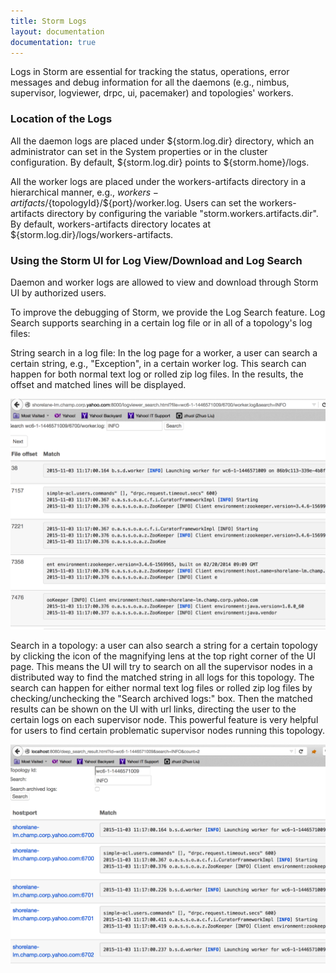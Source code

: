 ```yaml
---
title: Storm Logs
layout: documentation
documentation: true
---
```

Logs in Storm are essential for tracking the status, operations, error messages and debug information for all the 
daemons (e.g., nimbus, supervisor, logviewer, drpc, ui, pacemaker) and topologies' workers.

### Location of the Logs
All the daemon logs are placed under ${storm.log.dir} directory, which an administrator can set in the System properties or
in the cluster configuration. By default, ${storm.log.dir} points to ${storm.home}/logs.

All the worker logs are placed under the workers-artifacts directory in a hierarchical manner, e.g.,
${workers-artifacts}/${topologyId}/${port}/worker.log. Users can set the workers-artifacts directory
by configuring the variable "storm.workers.artifacts.dir". By default, workers-artifacts directory
locates at ${storm.log.dir}/logs/workers-artifacts.

### Using the Storm UI for Log View/Download and Log Search
Daemon and worker logs are allowed to view and download through Storm UI by authorized users.

To improve the debugging of Storm, we provide the Log Search feature.
Log Search supports searching in a certain log file or in all of a topology's log files:

String search in a log file: In the log page for a worker, a user can search a certain string, e.g., "Exception", in a certain worker log. This search can happen for both normal text log or rolled zip log files. In the results, the offset and matched lines will be displayed.

![Search in a log](images/search-for-a-single-worker-log.png "Search in a log")

Search in a topology: a user can also search a string for a certain topology by clicking the icon of the magnifying lens at the top right corner of the UI page. This means the UI will try to search on all the supervisor nodes in a distributed way to find the matched string in all logs for this topology. The search can happen for either normal text log files or rolled zip log files by checking/unchecking the "Search archived logs:" box. Then the matched results can be shown on the UI with url links, directing the user to the certain logs on each supervisor node. This powerful feature is very helpful for users to find certain problematic supervisor nodes running this topology.

![Search in a topology](images/search-a-topology.png "Search in a topology")
